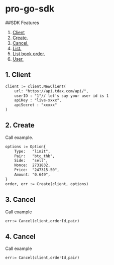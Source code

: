 # pro-go-sdk
##SDK Features
1. [ Client ](#client)
2. [ Create. ](#create)
3. [ Cancel. ](#cencel)
4. [ List. ](#list)
5. [ List book order. ](#listborder)
6. [ User. ](#user)


<a name="client"></a>
## 1. Client
```dtd
client := client.NewClient(
    url: "https://api.tdax.com/api/",
    userID : "1"// let's say your user id is 1
    apiKey : "live-xxxx",
    apiSecret : "xxxxx"
)
```
<a name="create"></a>
## 2. Create
Call example.
```dtd
options := Option{
    Type:   "limit",
    Pair:   "btc_thb",
    Side:   "sell",
    Nonce:  2731832,
    Price:  "247315.50",
    Amount: "0.649",
}
order, err := Create(client, options)

```

<a name="cencel"></a>
## 3. Cancel
Call example
```dtd
err:= Cancel(client,orderId,pair)
```


<a name="cencel"></a>
## 4. Cancel
Call example
```dtd
err:= Cancel(client,orderId,pair)
```
